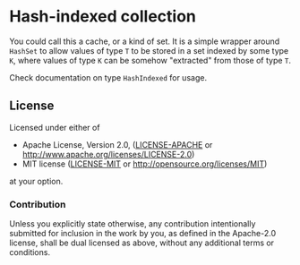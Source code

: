 Hash-indexed collection
==============

You could call this a cache, or a kind of set. It is a simple wrapper around
`HashSet` to allow values of type `T` to be stored in a set indexed by some
type `K`, where values of type `K` can be somehow "extracted" from those of
type `T`.

Check documentation on type `HashIndexed` for usage.


## License

Licensed under either of

 * Apache License, Version 2.0, ([LICENSE-APACHE](LICENSE-APACHE) or http://www.apache.org/licenses/LICENSE-2.0)
 * MIT license ([LICENSE-MIT](LICENSE-MIT) or http://opensource.org/licenses/MIT)

at your option.

### Contribution

Unless you explicitly state otherwise, any contribution intentionally submitted
for inclusion in the work by you, as defined in the Apache-2.0 license, shall be dual licensed as above, without any
additional terms or conditions.
